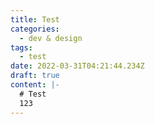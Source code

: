 ```yaml
---
title: Test
categories:
  - dev & design
tags:
  - test
date: 2022-03-31T04:21:44.234Z
draft: true
content: |-
  # Test 
  123
---
```

